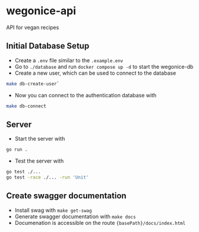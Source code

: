 # wegonice-api

API for vegan recipes

## Initial Database Setup

- Create a `.env` file similar to the `.example.env`
- Go to `./database` and run `docker compose up -d` to start the wegonice-db
- Create a new user, which can be used to connect to the database

```zsh
make db-create-user`
```

- Now you can connect to the authentication database with

```zsh
make db-connect
```

## Server

- Start the server with

```zsh
go run .
```

- Test the server with

```zsh
go test ./...
go test -race ./... -run 'Unit'
```

## Create swagger documentation

- Install swag with `make get-swag`
- Generate swagger documentation with `make docs`
- Documenation is accessible on the route `{basePath}/docs/index.html`
